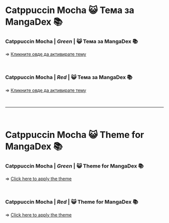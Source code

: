 # Catppuccin Mocha 😺 Тема за MangaDex 📚 

### Catppuccin Mocha | *Green* | 😺 Тема за MangaDex 📚  

=> [Кликните овде да активирате тему](https://mangadex.org/?theme=AAMxLjEBAQI0YmIzMTliMC1jYzQ2LTQwY2QtYjg4Mi01ZjUwOTViNjkxOTAD9NbN_wQuHh7_BRsREf8GYkhG_wcmHBz_CFpHRf8Jd15b_wo9MC__C3BbWP8MjXJu_w1TREL_DoZwbP8PnoqH_xBqWFX_EZyEf_8SsqCc_xODamX_FLKZk_8Vx7Wx_xadfXX_F97Cuv8YspmT_xlaR0X_GnBbWP8bcFtY_xxEMjH_HXusf_8eoeOm_x8bZCj_IKiL8_8hK6BA_yKv4vn_I-vcif8k3sK6_yX3psv_Jvq0if8nqIvz_yiFXe7_KWMv6f8%3D) 

<br>

### Catppuccin Mocha | *Red* | 😺 Тема за MangaDex 📚  

=> [Кликните овде да активирате тему](https://mangadex.org/?theme=AAMxLjEBAQI0YmIzMTliMC1jYzQ2LTQwY2QtYjg4Mi01ZjUwOTViNjkxOTAD9NbN_wQuHh7_BRsREf8GYkhG_wcmHBz_CFpHRf8Jd15b_wo9MC__C3BbWP8MjXJu_w1TREL_DoZwbP8PnoqH_xBqWFX_EZyEf_8SsqCc_xODamX_FLKZk_8Vx7Wx_xadfXX_F97Cuv8YspmT_xlaR0X_GnBbWP8bcFtY_xxEMjH_HTkP0v8eMw26_x8mCov_IKiL8_8hoeOm_yKv4vn_I-vcif8k3sK6_yX3psv_Jvq0if8nqIvz_yiFXe7_KWMv6f8%3D)

<br>

---

<br>

# Catppuccin Mocha 😺 Theme for MangaDex 📚  

### Catppuccin Mocha | *Green* | 😺 Theme for MangaDex 📚  

=> [Click here to apply the theme](https://mangadex.org/?theme=AAMxLjEBAQI0YmIzMTliMC1jYzQ2LTQwY2QtYjg4Mi01ZjUwOTViNjkxOTAD9NbN_wQuHh7_BRsREf8GYkhG_wcmHBz_CFpHRf8Jd15b_wo9MC__C3BbWP8MjXJu_w1TREL_DoZwbP8PnoqH_xBqWFX_EZyEf_8SsqCc_xODamX_FLKZk_8Vx7Wx_xadfXX_F97Cuv8YspmT_xlaR0X_GnBbWP8bcFtY_xxEMjH_HXusf_8eoeOm_x8bZCj_IKiL8_8hK6BA_yKv4vn_I-vcif8k3sK6_yX3psv_Jvq0if8nqIvz_yiFXe7_KWMv6f8%3D) 

<br>

### Catppuccin Mocha | *Red* | 😺 Theme for MangaDex 📚  

=> [Click here to apply the theme](https://mangadex.org/?theme=AAMxLjEBAQI0YmIzMTliMC1jYzQ2LTQwY2QtYjg4Mi01ZjUwOTViNjkxOTAD9NbN_wQuHh7_BRsREf8GYkhG_wcmHBz_CFpHRf8Jd15b_wo9MC__C3BbWP8MjXJu_w1TREL_DoZwbP8PnoqH_xBqWFX_EZyEf_8SsqCc_xODamX_FLKZk_8Vx7Wx_xadfXX_F97Cuv8YspmT_xlaR0X_GnBbWP8bcFtY_xxEMjH_HTkP0v8eMw26_x8mCov_IKiL8_8hoeOm_yKv4vn_I-vcif8k3sK6_yX3psv_Jvq0if8nqIvz_yiFXe7_KWMv6f8%3D)
